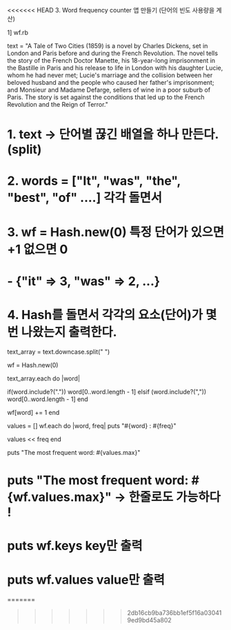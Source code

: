 <<<<<<< HEAD
3. Word frequency counter 앱 만들기 (단어의 빈도 사용량을 계산)

1] wf.rb

text = "A Tale of Two Cities (1859) is a novel by Charles Dickens, set in London and Paris before and during the French Revolution. The novel tells the story of the French Doctor Manette, his 18-year-long imprisonment in the Bastille in Paris and his release to life in London with his daughter Lucie, whom he had never met; Lucie's marriage and the collision between her beloved husband and the people who caused her father's imprisonment; and Monsieur and Madame Defarge, sellers of wine in a poor suburb of Paris. The story is set against the conditions that led up to the French Revolution and the Reign of Terror."

# 1. text -> 단어별 끊긴 배열을 하나 만든다. (split)
# 2. words = ["It", "was", "the", "best", "of" ....] 각각 돌면서
# 3. wf = Hash.new(0) 특정 단어가 있으면 +1 없으면 0
# - {"it" => 3, "was" => 2, ...}
# 4. Hash를 돌면서 각각의 요소(단어)가 몇 번 나왔는지 출력한다.

text_array = text.downcase.split(" ")

wf = Hash.new(0)

text_array.each do |word|

  if(word.include?("."))
    word[0..word.length - 1]
  elsif (word.include?(","))
    word[0..word.length - 1]
  end

  wf[word] += 1
end

values = []
wf.each do |word, freq|
  puts "#{word} : #{freq}"

  values << freq
end

puts "The most frequent word: #{values.max}"
# puts "The most frequent word: #{wf.values.max}" -> 한줄로도 가능하다 !
# puts wf.keys key만 출력
# puts wf.values value만 출력
=======

>>>>>>> 2db16cb9ba736bb1ef5f16a030419ed9bd45a802
